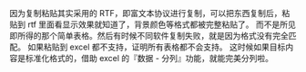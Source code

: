 

因为复制粘贴其实采用的 RTF，即富文本协议进行复制，可以把东西复制后，粘贴到 rtf 里面看显示效果就知道了，背景颜色等格式都被完整粘贴了。
而不是所见即所得的那个简单表格。然后有时候不同软件复制失败，就是因为格式没有完全匹配。
如果粘贴到 excel 都不支持，证明所有表格都不会支持。
这时候如果目标内容是标准化格式的，借助 excel 的『数据 - 分列』功能，就能完美分列啦。
